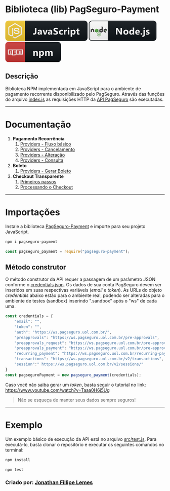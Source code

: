 # Biblioteca (lib) PagSeguro-Payment
![JavaScript](https://github.com/MikeCodesDotNET/ColoredBadges/blob/master/svg/dev/languages/js.svg)
![NodeJS](https://github.com/MikeCodesDotNET/ColoredBadges/blob/master/svg/dev/frameworks/nodejs.svg)
![NPM](https://github.com/MikeCodesDotNET/ColoredBadges/blob/master/svg/dev/services/npm.svg)

## Descrição

Biblioteca NPM implementada em JavaScript para o ambiente de pagamento recorrente disponibilizado pelo PagSeguro. Através das funções do arquivo <a href="https://github.com/JonathanLemes/API-PagSeguro-JavaScript/blob/master/index.js">index.js</a> as requisições HTTP da <a href="https://dev.pagseguro.uol.com.br/reference/api-recorrencia">API PagSeguro</a> são executadas.

---

# Documentação

1. **Pagamento Recorrência**
    1. <a href="https://github.com/JonathanLemes/API-PagSeguro-JavaScript/blob/master/docs/Pagamento%20Recorrente/Providers%20-%20Fluxo%20b%C3%A1sico.md">Providers - Fluxo básico</a>
    2. <a href="https://github.com/JonathanLemes/API-PagSeguro-JavaScript/blob/master/docs/Pagamento%20Recorrente/Providers%20-%20Cancelamento.md">Providers - Cancelamento</a>
    3. <a href="https://github.com/JonathanLemes/API-PagSeguro-JavaScript/blob/master/docs/Pagamento%20Recorrente/Providers%20-%20Altera%C3%A7%C3%A3o.md">Providers - Alteração</a>
    4. <a href="https://github.com/JonathanLemes/API-PagSeguro-JavaScript/blob/master/docs/Pagamento%20Recorrente/Providers%20-%20Consulta.md">Providers - Consulta</a>
2. **Boleto**
   1. <a href="https://github.com/JonathanLemes/API-PagSeguro-JavaScript/blob/master/docs/Boleto/Providers%20-%20Gerar%20Boleto.md">Providers - Gerar Boleto</a> 
3. **Checkout Transparente**
   1. <a href="https://github.com/JonathanLemes/API-PagSeguro-JavaScript/blob/master/docs/Checkout%20Transparente/Providers.md">Primeiros passos</a>
   2. <a href="https://github.com/JonathanLemes/API-PagSeguro-JavaScript/blob/master/docs/Checkout%20Transparente/Processando%20o%20Checkout.md">Processando o Checkout</a>

---

# Importações
Instale a biblioteca <a href="https://www.npmjs.com/package/pagseguro-payment">PagSeguro-Payment</a> e importe para seu projeto JavaScript.

```bash
npm i pagseguro-payment
```

```javascript
const pagseguro_payment = require("pagseguro-payment");
```

## Método construtor
O método construtor da API requer a passagem de um parâmetro JSON conforme o <a href="https://github.com/JonathanLemes/API-PagSeguro-JavaScript/blob/master/credentials.json">credentials.json</a>. Os dados de sua conta PagSeguro devem ser inseridos em suas respectivas variáveis (*email* e *token*).
As URLs do objeto *credentials* abaixo estão para o ambiente real, podendo ser alteradas para o ambiente de testes (sandbox) inserindo ".sandbox" após o "ws" de cada uma.
```javascript
const credentials = {
    "email": "",
    "token": "",
    "auth": "https://ws.pagseguro.uol.com.br/",
    "preapprovals": "https://ws.pagseguro.uol.com.br/pre-approvals",
    "preapprovals_request": "https://ws.pagseguro.uol.com.br/pre-approvals/request",
    "preapprovals_payment": "https://ws.pagseguro.uol.com.br/pre-approvals/payment",
    "recurring_payment": "https://ws.pagseguro.uol.com.br/recurring-payment",
    "transactions": "https://ws.pagseguro.uol.com.br/v2/transactions",
    "session":" https://ws.pagseguro.uol.com.br/v2/sessions/"
}
const pagseguroPayment = new pagseguro_payment(credentials);
```
Caso você não saiba gerar um *token*, basta seguir o tutorial no link: https://www.youtube.com/watch?v=Taaa0H6j5Ug
>Não se esqueça de manter seus dados sempre seguros!

---

# Exemplo

Um exemplo básico de execução da API está no arquivo <a href="https://github.com/JonathanLemes/API-PagSeguro-JavaScript/blob/master/src/test.js">src/test.js</a>. Para executá-lo, basta clonar o repositório e executar os seguintes comandos no terminal:
```bash
npm install
```
```bash
npm test
```

### Criado por: [Jonathan Fillipe Lemes](https://github.com/JonathanLemes/)
